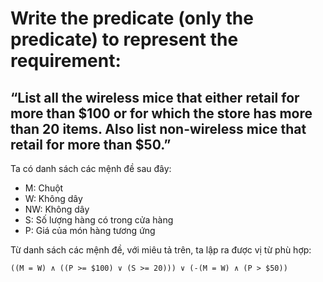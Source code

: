 # Write the predicate (only the predicate) to represent the requirement:
## “List all the wireless mice that either retail for more than $100 or for which the store has more than 20 items. Also list non-wireless mice that retail for more than $50.”

Ta có danh sách các mệnh đề sau đây: 
- M: Chuột
- W: Không dây
- NW: Không dây
- S: Số lượng hàng có trong cửa hàng
- P: Giá của món hàng tương ứng

Từ danh sách các mệnh đề, với miêu tả trên, ta lập ra được vị từ phù hợp:
```
((M = W) ∧ ((P >= $100) ∨ (S >= 20))) ∨ (-(M = W) ∧ (P > $50))
```